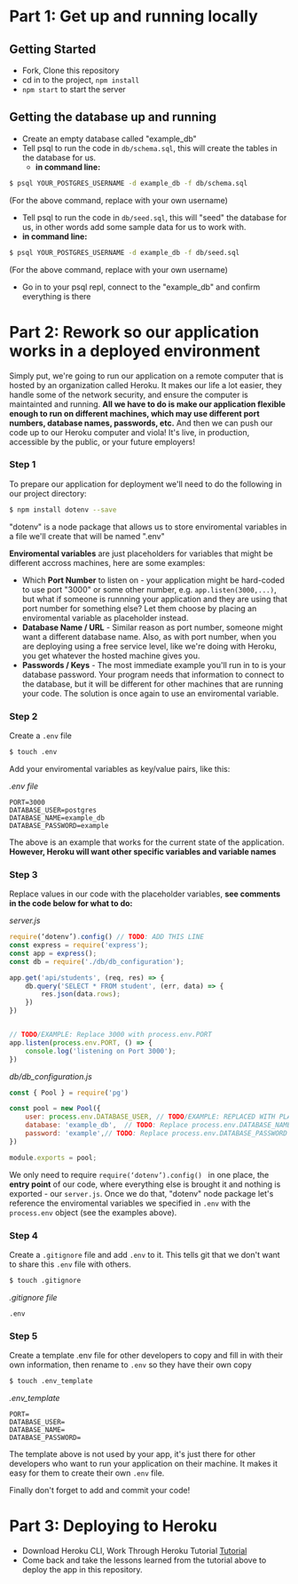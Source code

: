# Part 1: Get up and running locally

## Getting Started

 - Fork, Clone this repository
 - cd in to the project, `npm install`
 - `npm start` to start the server

## Getting the database up and running

 - Create an empty database called "example_db"
 - Tell psql to run the code in `db/schema.sql`, this will create the tables in the database for us.
   - **in command line:**
```sh
$ psql YOUR_POSTGRES_USERNAME -d example_db -f db/schema.sql
```
(For the above command, replace with your own username)

  - Tell psql to run the code in `db/seed.sql`, this will "seed" the database for us, in other words add some sample data for us to work with.
  - **in command line:**
```sh
$ psql YOUR_POSTGRES_USERNAME -d example_db -f db/seed.sql
```
(For the above command, replace with your own username)

  - Go in to your psql repl, connect to the "example_db" and confirm everything is there



# Part 2: Rework so our application works in a deployed environment

Simply put, we're going to run our application on a remote computer that is hosted by an organization called Heroku. It makes our life a lot easier, they handle some of the network security, and ensure the computer is maintainted and running. **All we have to do is make our application flexible enough to run on different machines, which may use different port numbers, database names, passwords, etc.** And then we can push our code up to our Heroku computer and viola! It's live, in production, accessible by the public, or your future employers!


### Step 1

To prepare our application for deployment we'll need to do the following in our project directory:
```sh
$ npm install dotenv --save
```

"dotenv" is a node package that allows us to store enviromental variables in a file we'll create that will be named ".env"

**Enviromental variables** are just placeholders for variables that might be different accross machines, here are some examples:
 - Which **Port Number** to listen on - your application might be hard-coded to use port "3000" or some other number, e.g. `app.listen(3000,...)`, but what if someone is runnning your application and they are using that port number for something else? Let them choose by placing an enviromental variable as placeholder instead.
 - **Database Name / URL** - Similar reason as port number, someone might want a different database name. Also, as with port number, when you are deploying using a free service level, like we're doing with Heroku, you get whatever the hosted machine gives you.
 - **Passwords / Keys** - The most immediate example you'll run in to is your database password. Your program needs that information to connect to the database, but it will be different for other machines that are running your code. The solution is once again to use an enviromental variable.


### Step 2

Create a `.env` file
```sh
$ touch .env
```

Add your enviromental variables as key/value pairs, like this:

*.env file*
```
PORT=3000
DATABASE_USER=postgres
DATABASE_NAME=example_db
DATABASE_PASSWORD=example
```

The above is an example that works for the current state of the application. **However, Heroku will want other specific variables and variable names**

### Step 3

Replace values in our code with the placeholder variables, **see comments in the code below for what to do:**


*server.js*
```js
require(‘dotenv’).config() // TODO: ADD THIS LINE
const express = require('express');
const app = express();
const db = require('./db/db_configuration');

app.get('api/students', (req, res) => {
    db.query('SELECT * FROM student', (err, data) => {
        res.json(data.rows);
    })
})


// TODO/EXAMPLE: Replace 3000 with process.env.PORT
app.listen(process.env.PORT, () => {
    console.log('listening on Port 3000');
})

```

*db/db_configuration.js*
```js
const { Pool } = require('pg')

const pool = new Pool({
    user: process.env.DATABASE_USER, // TODO/EXAMPLE: REPLACED WITH PLACEHOLDER
    database: 'example_db',  // TODO: Replace process.env.DATABASE_NAME
    password: 'example',// TODO: Replace process.env.DATABASE_PASSWORD
})

module.exports = pool;
```

We only need to require `require(‘dotenv’).config() ` in one place, the **entry point** of our code, where everything else is brought it and nothing is exported - our `server.js`. Once we do that, "dotenv" node package let's reference the enviromental variables we specified in `.env` with the `process.env` object (see the examples above).


### Step 4

Create a `.gitignore` file and add `.env` to it. This tells git that we don't want to share this `.env` file with others.

```sh
$ touch .gitignore
```

*.gitignore file*
```
.env
```

### Step 5

Create a template .env file for other developers to copy and fill in with their own information, then rename to `.env` so they have their own copy

```sh
$ touch .env_template
```

*.env_template*
```
PORT=
DATABASE_USER=
DATABASE_NAME=
DATABASE_PASSWORD=
```

The template above is not used by your app, it's just there for other developers who want to run your application on their machine. It makes it easy for them to create their own `.env` file.

Finally don't forget to add and commit your code!



# Part 3: Deploying to Heroku

 - Download Heroku CLI, Work Through Heroku Tutorial [Tutorial](https://devcenter.heroku.com/articles/getting-started-with-nodejs?singlepage=true)
 - Come back and take the lessons learned from the tutorial above to deploy the app in this repository.
